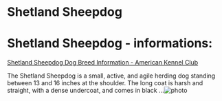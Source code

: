 # Shetland Sheepdog

# Shetland Sheepdog - informations:

[Shetland Sheepdog Dog Breed Information - American Kennel Club](https://www.akc.org/dog-breeds/shetland-sheepdog/)

The Shetland Sheepdog is a small, active, and agile herding dog standing between 13 and 16 inches at the shoulder. The long coat is harsh and straight, with a dense undercoat, and comes in black ...![photo](https://www.alcazar.in/UserUploads/Editted-Images/7eg7IpZJherIU1oLQWyW.jpg)